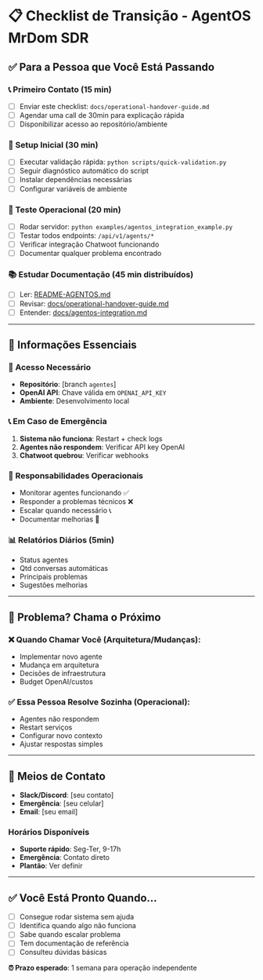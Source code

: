 # 📋 Checklist de Transição - AgentOS MrDom SDR

## ✅ Para a Pessoa que Você Está Passando

### 📞 Primeiro Contato (15 min)
- [ ] Enviar este checklist: `docs/operational-handover-guide.md`
- [ ] Agendar uma call de 30min para explicação rápida
- [ ] Disponibilizar acesso ao repositório/ambiente

### 🚀 Setup Inicial (30 min)
- [ ] Executar validação rápida: `python scripts/quick-validation.py`
- [ ] Seguir diagnóstico automático do script
- [ ] Instalar dependências necessárias
- [ ] Configurar variáveis de ambiente

### 🧪 Teste Operacional (20 min)
- [ ] Rodar servidor: `python examples/agentos_integration_example.py`
- [ ] Testar todos endpoints: `/api/v1/agents/*`
- [ ] Verificar integração Chatwoot funcionando
- [ ] Documentar qualquer problema encontrado

### 📚 Estudar Documentação (45 min distribuídos)
- [ ] Ler: [README-AGENTOS.md](README-AGENTOS.md)
- [ ] Revisar: [docs/operational-handover-guide.md](docs/operational-handover-guide.md)
- [ ] Entender: [docs/agentos-integration.md](docs/agentos-integration.md)

---

## 📝 Informações Essenciais

### 🔑 Acesso Necessário
- **Repositório**: [branch `agentes`]
- **OpenAI API**: Chave válida em `OPENAI_API_KEY`
- **Ambiente**: Desenvolvimento local

### 📞 Em Caso de Emergência
1. **Sistema não funciona**: Restart + check logs
2. **Agentes não respondem**: Verificar API key OpenAI
3. **Chatwoot quebrou**: Verificar webhooks

### 🎯 Responsabilidades Operacionais
- Monitorar agentes funcionando ✅
- Responder a problemas técnicos ❌
- Escalar quando necessário 📞
- Documentar melhorias 📝

### 📊 Relatórios Diários (5min)
- Status agentes
- Qtd conversas automáticas
- Principais problemas
- Sugestões melhorias

---

## 🚨 Problema? Chama o Próximo

### ❌ Quando Chamar Você (Arquitetura/Mudanças):
- Implementar novo agente
- Mudança em arquitetura
- Decisões de infraestrutura
- Budget OpenAI/custos

### ✅ Essa Pessoa Resolve Sozinha (Operacional):
- Agentes não respondem
- Restart serviços
- Configurar novo contexto
- Ajustar respostas simples

---

## 📱 Meios de Contato

- **Slack/Discord**: [seu contato]
- **Emergência**: [seu celular]
- **Email**: [seu email]

### Horários Disponíveis
- **Suporte rápido**: Seg-Ter, 9-17h
- **Emergência**: Contato direto
- **Plantão**: Ver definir

---

## ✅ Você Está Pronto Quando...

- [ ] Consegue rodar sistema sem ajuda
- [ ] Identifica quando algo não funciona
- [ ] Sabe quando escalar problema
- [ ] Tem documentação de referência
- [ ] Consulteu dúvidas básicas

**⏰ Prazo esperado**: 1 semana para operação independente
